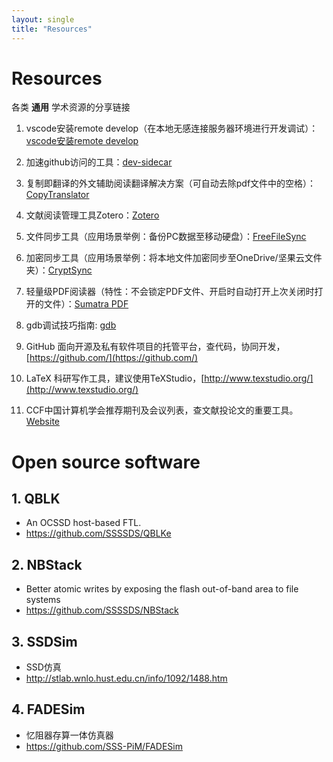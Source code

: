 ```yaml
---
layout: single
title: "Resources" 
---
```

# Resources
各类 **通用** 学术资源的分享链接

1. vscode安装remote develop（在本地无感连接服务器环境进行开发调试）：
[vscode安装remote develop](https://app.yinxiang.com/fx/13484f06-1465-4596-8c03-33b05b107aa6)

2. 加速github访问的工具：[dev-sidecar](https://gitee.com/docmirror/dev-sidecar/releases)

3. 复制即翻译的外文辅助阅读翻译解决方案（可自动去除pdf文件中的空格）：[CopyTranslator](https://copytranslator.github.io/)

4. 文献阅读管理工具Zotero：[Zotero](https://www.zotero.org/)

5. 文件同步工具（应用场景举例：备份PC数据至移动硬盘）：[FreeFileSync](https://freefilesync.org/)

6. 加密同步工具（应用场景举例：将本地文件加密同步至OneDrive/坚果云文件夹）：[CryptSync](https://tools.stefankueng.com/CryptSync.html)

7. 轻量级PDF阅读器（特性：不会锁定PDF文件、开启时自动打开上次关闭时打开的文件）：[Sumatra PDF](https://www.sumatrapdfreader.org/free-pdf-reader)

8. gdb调试技巧指南: [gdb](https://wizardforcel.gitbooks.io/100-gdb-tips/content/set-scheduler-locking-on.html)

9. GitHub 面向开源及私有软件项目的托管平台，查代码，协同开发，[https://github.com/](https://github.com/)

10. LaTeX 科研写作工具，建议使用TeXStudio，[http://www.texstudio.org/](http://www.texstudio.org/)

11. CCF中国计算机学会推荐期刊及会议列表，查文献投论文的重要工具。[Website](https://www.ccf.org.cn/Academic_Evaluation/By_category/)

# Open source software
## 1. QBLK
- An OCSSD host-based FTL.
- https://github.com/SSSSDS/QBLKe

## 2. NBStack
- Better atomic writes by exposing the flash out-of-band area to file systems
- https://github.com/SSSSDS/NBStack

## 3. SSDSim
- SSD仿真
- http://stlab.wnlo.hust.edu.cn/info/1092/1488.htm

## 4. FADESim
- 忆阻器存算一体仿真器
- https://github.com/SSS-PiM/FADESim